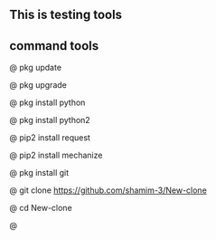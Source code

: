## This is testing tools


## command tools

@ pkg update

@ pkg upgrade 

@ pkg install python

@ pkg install python2

@ pip2 install request 

@ pip2 install mechanize

@ pkg install git

@ git clone https://github.com/shamim-3/New-clone

@ cd New-clone

@
